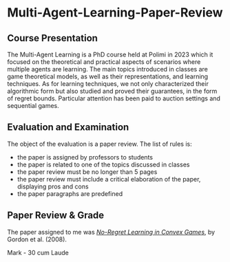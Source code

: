 # Multi-Agent-Learning-Paper-Review

## Course Presentation
The Multi-Agent Learning is a PhD course held at Polimi in 2023 which it focused on the theoretical and practical aspects of scenarios where multiple agents are learning.
The main topics introduced in classes are game theoretical models, as well as their representations, and learning techniques. As for learning techniques, we not only characterized their algorithmic form but also studied and proved their guarantees, in the form of regret bounds.
Particular attention has been paid to auction settings and sequential games.

## Evaluation and Examination
The object of the evaluation is a paper review. The list of rules is:
- the paper is assigned by professors to students
- the paper is related to one of the topics discussed in classes
- the paper review must be no longer than 5 pages
- the paper review must include a critical elaboration of the paper, displaying pros and cons
- the paper paragraphs are predefined

## Paper Review & Grade
The paper assigned to me was [_No-Regret Learning in Convex Games_](https://www.cs.cmu.edu/~ggordon/gordon-greenwald-marks-icml-phi-regret.pdf), by Gordon et al. (2008).

Mark - 30 cum Laude
